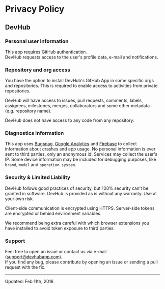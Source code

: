 # Privacy Policy

## DevHub

### Personal user information
This app requires GitHub authentication.<br/>
DevHub requests access to the user's profile data, e-mail and notifications.


### Repository and org access
You have the option to install DevHub's GitHub App in some specific orgs and repositories.
This is required to enable access to activities from private repositories.

DevHub will have access to issues, pull requests, comments, labels, assignees, milestones, merges, collaborators and some other metadata (e.g. repository name).

DevHub does not have access to any code from any repository.


### Diagnostics information
This app uses [Bugsnag](https://bugsnag.com), [Google Analytics](https://analytics.google.com/) and [Firebase](https://firebase.google.com/) to collect information about crashes and app usage. 
No personal information is ever sent to third parties, only an anonymous id. Services may collect the user's IP. Some device information may be included for debugging purposes, like `brand`, `model` and `operation system`.


### Security & Limited Liability

DevHub follows good practices of security, but 100% security can't be granted in software. DevHub is provided as is without any warranty. Use at your own risk.

Client-side communication is encrypted using HTTPS. Server-side tokens are encrypted or behind environment variables.

We recommend being extra careful with which browser extensions you have installed to avoid token exposure to third parties.


### Support
Feel free to open an issue or contact us via e-mail ([support@devhubapp.com](mailto:support@devhubapp.com)).<br/>
If you find any bug, please contribute by opening an issue or sending a pull request with the fix.

---

Updated: Feb 11th, 2019.

